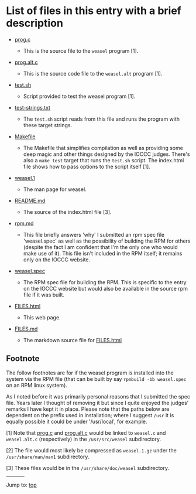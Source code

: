 # List of files in this entry with a brief description

- [prog.c](prog.c)
    *   This is the source file to the `weasel` program [1].
- [prog.alt.c](prog.alt.c)
    *	This is the source code file to the `weasel.alt` program [1].
- [test.sh](test.sh)
    *	Script provided to test the weasel program [1].
- [test-strings.txt](test-strings.txt)
    * The `test.sh` script reads from this file and runs the program with these
    target strings.

- [Makefile](Makefile)
    * The Makefile that simplifies compilation as well as providing some deep
    magic and other things designed by the IOCCC judges. There's also a `make
    test` target that runs the `test.sh` script. The index.html file shows how
    to pass options to the script itself [1].
- [weasel.1](weasel.1)
    * The man page for weasel.
- [README.md](README.md)
    * The source of the index.html file [3].
- [rpm.md](rpm.md)
    * This file briefly answers 'why' I submitted an rpm spec file 'weasel.spec'
    as well as the possibility of building the RPM for others (despite the fact
    I am confident that I'm the only one who would make use of it). This file
    isn't included in the RPM itself; it remains only on the IOCCC website.
- [weasel.spec](weasel.spec)
    * The RPM spec file for building the RPM. This is specific to the entry on
    the IOCCC website but would also be available in the source rpm file if it
    was built.
- [FILES.html](FILES.html)
    * This web page.
- [FILES.md](FILES.md)
    * The markdown source file for [FILES.html](FILES.html)



## Footnote

The follow footnotes are for if the weasel program is installed into the
system via the RPM file (that can be built by say `rpmbuild -bb weasel.spec` on
an RPM linux system).

As I noted before it was primarily personal reasons that I submitted the spec
file. Years later I thought of removing it but since I quite enjoyed the judges'
remarks I have kept it in place. Please note that the paths below are dependent
on the prefix used in installation; where I suggest `/usr` it is equally
possible it could be under '/usr/local', for example.

[1]			    Note that [prog.c](prog.c) and
			    [prog.alt.c](prog.alt.c) would be
			    linked to `weasel.c` and `weasel.alt.c`
			    (respectively) in the `/usr/src/weasel`
			    subdirectory.

[2]			    The file would most likely be compressed as
			    `weasel.1.gz` under the `/usr/share/man/man1`
			    subdirectory.

[3]			    These files would be in the `/usr/share/doc/weasel`
			    subdirectory.

<hr style="width:10%;text-align:left;margin-left:0">

Jump to: [top](#)


<!--

    Copyright © 1984-2024 by Landon Curt Noll. All Rights Reserved.

    You are free to share and adapt this file under the terms of this license:

        Creative Commons Attribution-ShareAlike 4.0 International (CC BY-SA 4.0)

    For more information, see:

        https://creativecommons.org/licenses/by-sa/4.0/

-->
